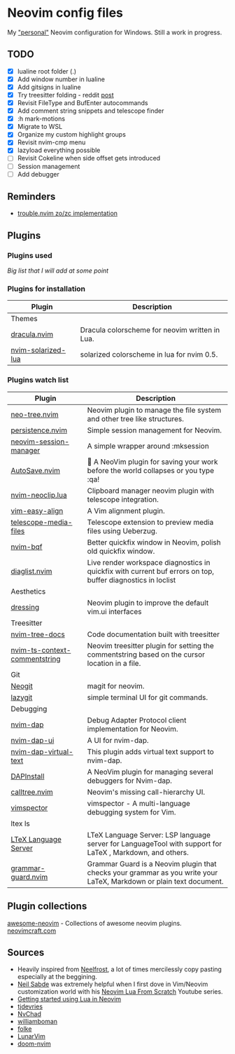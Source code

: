 # Neovim config files
My ["personal"](#sources) Neovim configuration for Windows.
Still a work in progress.

## TODO
- [x] lualine root folder (.)
- [x] Add window number in lualine
- [x] Add gitsigns in lualine
- [x] Try treesitter folding - reddit [post](https://www.reddit.com/r/neovim/comments/psl8rq/sexy_folds/)
- [x] Revisit FileType and BufEnter autocommands
- [x] Add comment string snippets and telescope finder
- [x] :h mark-motions
- [x] Migrate to WSL
- [x] Organize my custom highlight groups
- [x] Revisit nvim-cmp menu
- [x] lazyload everything possible
- [ ] Revisit Cokeline when side offset gets introduced
- [ ] Session management
- [ ] Add debugger

## Reminders
- [trouble.nvim zo/zc implementation](https://github.com/folke/trouble.nvim/pull/117)

## Plugins
### Plugins used
*Big list that I will add at some point*

### Plugins for installation
| Plugin                                                                                          | Description                                                                                                                                                       |
| ----------------------------------------------------------------------------------------------- | ----------------------------------------------------------------------------------------------------------------------------------------------------------------- |
| Themes                                                                                          |                                                                                                                                                                   |
| [dracula.nvim](https://github.com/Mofiqul/dracula.nvim)                                         | Dracula colorscheme for neovim written in Lua.                                                                                                                    |
| [nvim-solarized-lua](https://github.com/ishan9299/nvim-solarized-lua)                           | solarized colorscheme in lua for nvim 0.5.                                                                                                                        |

### Plugins watch list
| Plugin                                                                                          | Description                                                                                                                                                       |
| ----------------------------------------------------------------------------------------------- | ----------------------------------------------------------------------------------------------------------------------------------------------------------------- |
| [neo-tree.nvim](https://github.com/nvim-neo-tree/neo-tree.nvim)                                 | Neovim plugin to manage the file system and other tree like structures.                                                                                           |
| [persistence.nvim](https://github.com/folke/persistence.nvim)                                   | Simple session management for Neovim.                                                                                                                             |
| [neovim-session-manager](https://github.com/Shatur/neovim-session-manager)                      | A simple wrapper around :mksession                                                                                                                                |
| [AutoSave.nvim](https://github.com/Pocco81/AutoSave.nvim)                                       | 🦴 A NeoVim plugin for saving your work before the world collapses or you type :qa!                                                                               |
| [nvim-neoclip.lua](https://github.com/AckslD/nvim-neoclip.lua)                                  | Clipboard manager neovim plugin with telescope integration.                                                                                                       |
| [vim-easy-align](https://github.com/junegunn/vim-easy-align)                                    | A Vim alignment plugin.                                                                                                                                           |
| [telescope-media-files](https://github.com/nvim-telescope/telescope-media-files.nvim)           | Telescope extension to preview media files using Ueberzug.                                                                                                        |
| [nvim-bqf](https://github.com/kevinhwang91/nvim-bqf)                                            | Better quickfix window in Neovim, polish old quickfix window.                                                                                                     |
| [diaglist.nvim](https://github.com/onsails/diaglist.nvim)                                       | Live render workspace diagnostics in quickfix with current buf errors on top, buffer diagnostics in loclist                                                       |
| Aesthetics                                                                                      |                                                                                                                                                                   |
| [dressing](https://github.com/stevearc/dressing.nvim)                                           | Neovim plugin to improve the default vim.ui interfaces                                                                                                            |
| Treesitter                                                                                      |                                                                                                                                                                   |
| [nvim-tree-docs](https://github.com/nvim-treesitter/nvim-tree-docs)                             | Code documentation built with treesitter                                                                                                                          |
| [nvim-ts-context-commentstring](https://github.com/JoosepAlviste/nvim-ts-context-commentstring) | Neovim treesitter plugin for setting the commentstring based on the cursor location in a file.                                                                    |
| Git                                                                                             |                                                                                                                                                                   |
| [Neogit](https://github.com/TimUntersberger/neogit)                                             | magit for neovim.                                                                                                                                                 |
| [lazygit](https://github.com/jesseduffield/lazygit)                                             | simple terminal UI for git commands.                                                                                                                              |
| Debugging                                                                                       |                                                                                                                                                                   |
| [nvim-dap](https://github.com/mfussenegger/nvim-dap)                                            | Debug Adapter Protocol client implementation for Neovim.                                                                                                          |
| [nvim-dap-ui](https://github.com/rcarriga/nvim-dap-ui)                                          | A UI for nvim-dap.                                                                                                                                                |
| [nvim-dap-virtual-text](https://github.com/theHamsta/nvim-dap-virtual-text)                     | This plugin adds virtual text support to nvim-dap.                                                                                                                |
| [DAPInstall](https://github.com/Pocco81/DAPInstall.nvim)                                        | A NeoVim plugin for managing several debuggers for Nvim-dap.                                                                                                      |
| [calltree.nvim](https://github.com/ldelossa/calltree.nvim)                                      | Neovim's missing call-hierarchy UI.                                                                                                                               |
| [vimspector](https://github.com/puremourning/vimspector)                                        | vimspector - A multi-language debugging system for Vim.                                                                                                           |
| ltex ls                                                                                         |                                                                                                                                                                   |
| [LTeX Language Server](https://github.com/valentjn/ltex-ls)                                     | LTeX Language Server: LSP language server for LanguageTool with support for LaTeX , Markdown, and others.                                                         |
| [grammar-guard.nvim](https://github.com/brymer-meneses/grammar-guard.nvim)                      | Grammar Guard is a Neovim plugin that checks your grammar as you write your LaTeX, Markdown or plain text document.                                               |

## Plugin collections
[awesome-neovim](https://github.com/rockerBOO/awesome-neovim) - Collections of awesome neovim plugins.
[neovimcraft.com](https://neovimcraft.com/)

## <a name="sources"></a>Sources
- Heavily inspired from [Neelfrost](https://github.com/Neelfrost/dotfiles), a lot of times mercilessly copy pasting especially at the beggining.
- [Neil Sabde](https://github.com/VapourNvim/VapourNvim) was extremely helpful when I first dove in Vim/Neovim customization world with his [Neovim Lua From Scratch](https://www.youtube.com/playlist?list=PLPDVgSbOnt7LXQ8DTzu37UwCpA0elyD0V) Youtube series.
- [Getting started using Lua in Neovim](https://github.com/nanotee/nvim-lua-guide)
- [tjdevries](https://github.com/tjdevries/config_manager/tree/master/xdg_config/nvim)
- [NvChad](https://github.com/NvChad/NvChad)
- [williamboman](https://github.com/williamboman/nvim-config)
- [folke](https://github.com/folke/dot/tree/master/config/nvim)
- [LunarVim](https://github.com/LunarVim/LunarVim)
- [doom-nvim](https://github.com/NTBBloodbath/doom-nvim)
